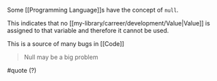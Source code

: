 Some [[Programming Language]]s have the concept of `null`.

This indicates that no [[my-library/carreer/development/Value|Value]] is assigned to that variable and therefore it cannot be used.

This is a source of many bugs in [[Code]]

> Null may be a big problem

#quote (?)
